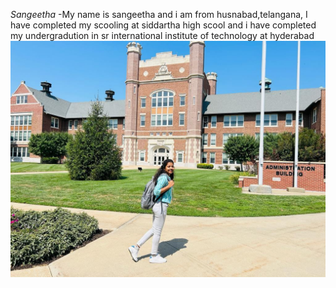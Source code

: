 *Sangeetha*
  -My name is sangeetha and i am from husnabad,telangana, I have completed my scooling at siddartha high scool and i have completed my undergradution in sr international institute of technology at hyderabad
  ![My Profile](Sangeeta.jpg)


